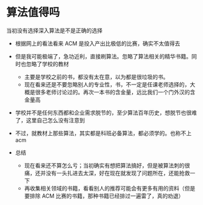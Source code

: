 # 算法值得吗

当初没有选择深入算法是不是正确的选择

- 根据网上的看法看来 ACM 是投入产出比极低的比赛，确实不太值得去
- 但是我可能极端了，急功近利，直接刷算法。忽略了算法相关的精华书籍。同时也忽略了学校的教材
  - 主要是学校之前的书，都没有太在意，以为都是很垃圾的书。
  - 现在看来还是不要忽略别人的专业性，书，不一定是任课老师选择的，大概是很多老师讨论过的。再次一本书的含金量，远比我们一个门外汉的含金量高
- 学校并不是任何东西都和企业需求脱节的，至少算法百年历史，想脱节也很难了，这里自己怎么没有注意到
- 不过，就教材上那些算法，其实都是科班必备算法，都必须学的。也称不上 acm

- 总结
  - 现在看来还不算怎么亏；当初确实有想把算法搞好，但是被算法刺的很痛，还并没有一头扎进去太深，好在现在就发现了问题所在，还能抢救一下
  - 再收集相关领域的书籍，看看别人的推荐可能会有更多有用的资料（但是要排除 ACM 比赛的书籍，那种书籍已经排过一遍雷了，真的劝退）